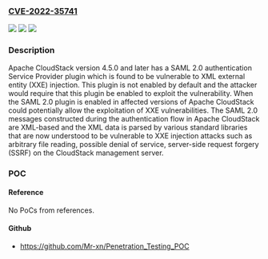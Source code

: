 ### [CVE-2022-35741](https://cve.mitre.org/cgi-bin/cvename.cgi?name=CVE-2022-35741)
![](https://img.shields.io/static/v1?label=Product&message=Apache%20CloudStack&color=blue)
![](https://img.shields.io/static/v1?label=Version&message=Apache%20CloudStack%3E%3D%204.5.0%20&color=brighgreen)
![](https://img.shields.io/static/v1?label=Vulnerability&message=XML%20external%20entity%20injection&color=brighgreen)

### Description

Apache CloudStack version 4.5.0 and later has a SAML 2.0 authentication Service Provider plugin which is found to be vulnerable to XML external entity (XXE) injection. This plugin is not enabled by default and the attacker would require that this plugin be enabled to exploit the vulnerability. When the SAML 2.0 plugin is enabled in affected versions of Apache CloudStack could potentially allow the exploitation of XXE vulnerabilities. The SAML 2.0 messages constructed during the authentication flow in Apache CloudStack are XML-based and the XML data is parsed by various standard libraries that are now understood to be vulnerable to XXE injection attacks such as arbitrary file reading, possible denial of service, server-side request forgery (SSRF) on the CloudStack management server.

### POC

#### Reference
No PoCs from references.

#### Github
- https://github.com/Mr-xn/Penetration_Testing_POC

